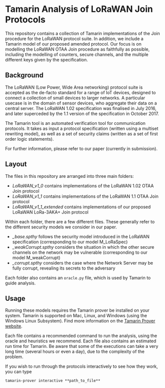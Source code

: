 # Tamarin Analysis of LoRaWAN Join Protocols

This repository contains a collection of Tamarin implementations of the Join procedure for the LoRaWAN protocol suite. In addition, we include a Tamarin model of our proposed amended protocol. Our focus is on modelling the LoRaWAN OTAA Join procedure as faithfully as possible, including the modelling of counters, secure channels, and the multiple different keys given by the specification.

## Background

The LoRaWAN (Low Power, Wide Area networking) protocol suite is accepted as the de-facto standard for a range of IoT devices, designed to connect a collection of small devices to larger networks. A particular usecase is in the domain of sensor devices, who aggregate their data on a central server. The LoRaWAN 1.02 specification was finalised in July 2016, and later superceded by the 1.1 version of the specification in October 2017.

The Tamarin tool is an automated verification tool for communication protocols. It takes as input a protocol specification (written using a multiset rewriting model), as well as a set of security claims (written as a set of first order logic statements).

For further information, please refer to our paper (currently in submission).

## Layout

The files in this repository are arranged into three main folders:

- *LoRaWAN_v1_0* contains implementations of the LoRaWAN 1.02 OTAA Join protocol
- *LoRaWAN_v1_1* contains implementations of the LoRaWAN 1.1 OTAA Join protocol
- *LoRaWAN_v1_1_extended* contains implementations of our proposed LoRaWAN LoRa-3AKA+ Join protocol

Within each folder, there are a few different files. These generally refer to the different security models we consider in our paper.

- *_base.spthy* follows the security model introduced in the LoRaWAN specification (corresponding to our model M_LoRaSpec)
- *_weakCorrupt.spthy* considers the situation in which the other secure channels on the network may be vulnerable (corresponding to our model M_weakCorrupt)
- *_corrupt.spthy* considers the case where the Network Server may be fully corrupt, revealing its secrets to the adversary

Each folder also contains an `oracle.py` file, which is used by Tamarin to guide analysis.

## Usage

Running these models requires the Tamarin prover be installed on your system. Tamarin is supported on Mac, Linux, and Windows (using the Windows Linux Subsystem). Find more information on the [Tamarin Prover website](https://tamarin-prover.github.io/).

Each file contains a recommended command to run the analysis, using the oracle and heuristics we recommend. Each file also contains an estimated run time for Tamarin. Be aware that some of the executions can take a very long time (several hours or even a day), due to the complexity of the problem.

If you wish to run through the protocols interactively to see how they work, you can type

``` tamarin-prover interactive **path_to_file** ```

